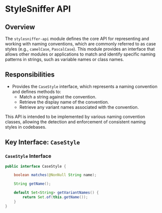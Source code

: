 # StyleSniffer API

## Overview

The `stylesniffer-api` module defines the core API for representing and working with naming
conventions, which are commonly referred to as case styles (e.g., `camelCase`, `PascalCase`). This
module provides an interface that allows other modules or applications to match and identify
specific naming patterns in strings, such as variable names or class names.

## Responsibilities

- Provides the `CaseStyle` interface, which represents a naming convention and defines methods to:
    - Match a string against the convention.
    - Retrieve the display name of the convention.
    - Retrieve any variant names associated with the convention.

This API is intended to be implemented by various naming convention classes, allowing the detection
and enforcement of consistent naming styles in codebases.

## Key Interface: `CaseStyle`

### `CaseStyle` Interface

```java
public interface CaseStyle {

    boolean matches(@NonNull String name);

    String getName();

    default Set<String> getVariantNames() {
        return Set.of(this.getName());
    }
}